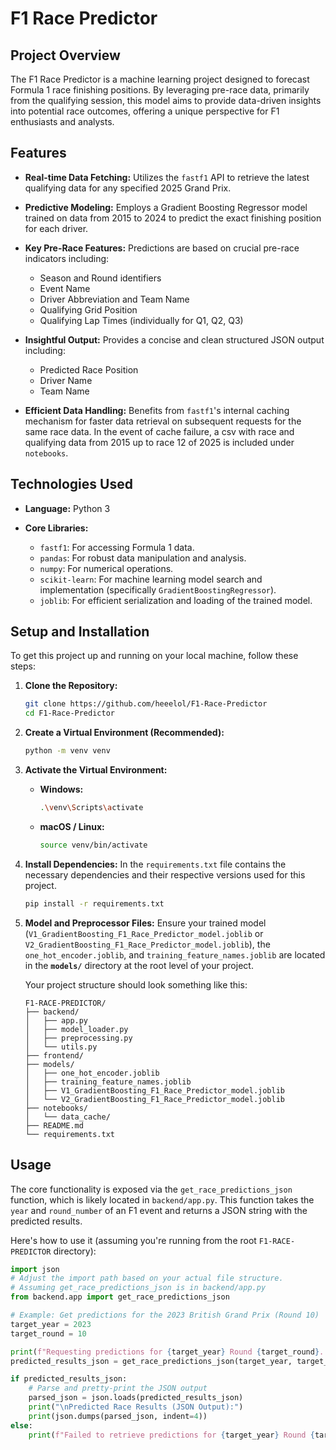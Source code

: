 # F1 Race Predictor

## Project Overview

The F1 Race Predictor is a machine learning project designed to forecast Formula 1 race finishing positions. By leveraging pre-race data, primarily from the qualifying session, this model aims to provide data-driven insights into potential race outcomes, offering a unique perspective for F1 enthusiasts and analysts. 

## Features

* **Real-time Data Fetching:** Utilizes the `fastf1` API to retrieve the latest qualifying data for any specified 2025 Grand Prix.

* **Predictive Modeling:** Employs a Gradient Boosting Regressor model trained on data from 2015 to 2024 to predict the exact finishing position for each driver.

* **Key Pre-Race Features:** Predictions are based on crucial pre-race indicators including:
    * Season and Round identifiers
    * Event Name
    * Driver Abbreviation and Team Name
    * Qualifying Grid Position
    * Qualifying Lap Times (individually for Q1, Q2, Q3)

* **Insightful Output:** Provides a concise and clean structured JSON output including:
    * Predicted Race Position
    * Driver Name
    * Team Name

* **Efficient Data Handling:** Benefits from `fastf1`'s internal caching mechanism for faster data retrieval on subsequent requests for the same race data. In the event of cache failure, a csv with race and qualifying data from 2015 up to race 12 of 2025 is included under `notebooks`.

## Technologies Used

* **Language:** Python 3

* **Core Libraries:**
    * `fastf1`: For accessing Formula 1 data.
    * `pandas`: For robust data manipulation and analysis.
    * `numpy`: For numerical operations.
    * `scikit-learn`: For machine learning model search and implementation (specifically `GradientBoostingRegressor`).
    * `joblib`: For efficient serialization and loading of the trained model.

## Setup and Installation

To get this project up and running on your local machine, follow these steps:

1.  **Clone the Repository:**
    ```bash
    git clone https://github.com/heeelol/F1-Race-Predictor
    cd F1-Race-Predictor
    ```

2.  **Create a Virtual Environment (Recommended):**
    ```bash
    python -m venv venv
    ```

3.  **Activate the Virtual Environment:**
    * **Windows:**
        ```bash
        .\venv\Scripts\activate
        ```
    * **macOS / Linux:**
        ```bash
        source venv/bin/activate
        ```

4.  **Install Dependencies:**
    In the `requirements.txt` file contains the necessary dependencies and their respective versions used for this project. 
    ```bash
    pip install -r requirements.txt
    ```

5.  **Model and Preprocessor Files:**
    Ensure your trained model (`V1_GradientBoosting_F1_Race_Predictor_model.joblib` or `V2_GradientBoosting_F1_Race_Predictor_model.joblib`), the `one_hot_encoder.joblib`, and `training_feature_names.joblib` are located in the **`models/`** directory at the root level of your project.

    Your project structure should look something like this:

    ```
    F1-RACE-PREDICTOR/
    ├── backend/
    │   ├── app.py                     
    │   ├── model_loader.py
    │   ├── preprocessing.py
    │   └── utils.py
    ├── frontend/
    ├── models/
    │   ├── one_hot_encoder.joblib
    │   ├── training_feature_names.joblib
    │   ├── V1_GradientBoosting_F1_Race_Predictor_model.joblib
    │   └── V2_GradientBoosting_F1_Race_Predictor_model.joblib
    ├── notebooks/
    │   └── data_cache/
    ├── README.md
    └── requirements.txt
    ```

## Usage

The core functionality is exposed via the `get_race_predictions_json` function, which is likely located in `backend/app.py`. This function takes the `year` and `round_number` of an F1 event and returns a JSON string with the predicted results.

Here's how to use it (assuming you're running from the root `F1-RACE-PREDICTOR` directory):

```python
import json
# Adjust the import path based on your actual file structure.
# Assuming get_race_predictions_json is in backend/app.py
from backend.app import get_race_predictions_json 

# Example: Get predictions for the 2023 British Grand Prix (Round 10)
target_year = 2023
target_round = 10 

print(f"Requesting predictions for {target_year} Round {target_round}...")
predicted_results_json = get_race_predictions_json(target_year, target_round)

if predicted_results_json:
    # Parse and pretty-print the JSON output
    parsed_json = json.loads(predicted_results_json)
    print("\nPredicted Race Results (JSON Output):")
    print(json.dumps(parsed_json, indent=4))
else:
    print(f"Failed to retrieve predictions for {target_year} Round {target_round}.")